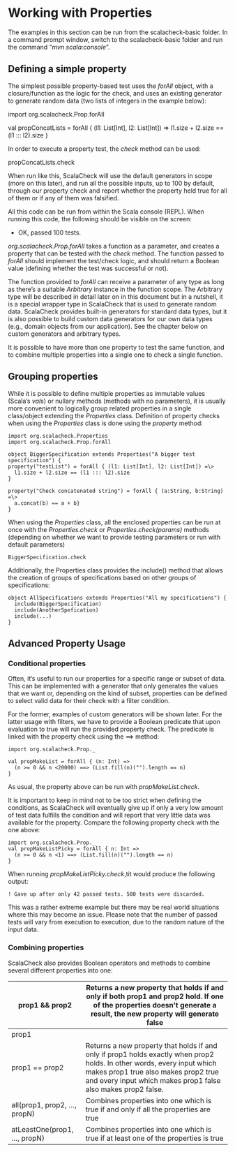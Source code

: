 <span id="_Toc308702327" class="anchor"><span id="_Toc188339609" class="anchor"></span></span>Working with Properties
=====================================================================================================================

<span id="_Toc300926414" class="anchor"><span id="_Toc301261998" class="anchor"></span></span>The examples in this section can be run from the scalacheck-basic folder. In a command prompt window, switch to the scalacheck-basic folder and run the command “*mvn scala:console*”.

<span id="_Toc308702051" class="anchor"><span id="_Toc188339610" class="anchor"></span></span>Defining a simple property
------------------------------------------------------------------------------------------------------------------------

The simplest possible property-based test uses the *forAll* object, with a closure/function as the logic for the check, and uses an existing generator to generate random data (two lists of integers in the example below):

import org.scalacheck.Prop.forAll

val propConcatLists = forAll { (l1: List[Int], l2: List[Int]) =\> l1.size + l2.size == (l1 ::: l2).size }

In order to execute a property test, the *check* method can be used:

propConcatLists.check

When run like this, ScalaCheck will use the default generators in scope (more on this later), and run all the possible inputs, up to 100 by default, through our property check and report whether the property held true for all of them or if any of them was falsified.

All this code can be run from within the Scala console (REPL). When running this code, the following should be visible on the screen:

+ OK, passed 100 tests.

*org.scalacheck.Prop.forAll* takes a function as a parameter, and creates a property that can be tested with the *check* method. The function passed to *forAll* should implement the test/check logic, and should return a Boolean value (defining whether the test was successful or not).

The function provided to *forAll* can receive a parameter of any type as long as there’s a suitable *Arbitrary* instance in the function scope. The Arbitrary type will be described in detail later on in this document but in a nutshell, it is a special wrapper type in ScalaCheck that is used to generate random data. ScalaCheck provides built-in generators for standard data types, but it is also possible to build custom data generators for our own data types (e.g., domain objects from our application). See the chapter below on custom generators and arbitrary types.

It is possible to have more than one property to test the same function, and to combine multiple properties into a single one to check a single function.

<span id="_Toc300926415" class="anchor"><span id="_Toc301261999" class="anchor"><span id="_Toc308702052" class="anchor"><span id="_Toc188339611" class="anchor"></span></span></span></span>Grouping properties
---------------------------------------------------------------------------------------------------------------------------------------------------------------------------------------------------------------

While it is possible to define multiple properties as immutable values (Scala’s *val*s) or nullary methods (methods with no parameters), it is usually more convenient to logically group related properties in a single class/object extending the *Properties* class. Definition of property checks when using the *Properties* class is done using the *property* method:

```
import org.scalacheck.Properties
import org.scalacheck.Prop.forAll

object BiggerSpecification extends Properties("A bigger test specification") {
property("testList") = forAll { (l1: List[Int], l2: List[Int]) =\>
  l1.size + l2.size == (l1 ::: l2).size
}

property("Check concatenated string") = forAll { (a:String, b:String) =\>
  a.concat(b) == a + b}
}
```

When using the *Properties* class, all the enclosed properties can be run at once with the *Properties.check* or *Properties.check(params)* methods (depending on whether we want to provide testing parameters or run with default parameters)

```
BiggerSpecification.check
```

Additionally, the Properties class provides the include() method that allows the creation of groups of specifications based on other groups of specifications:

```
object AllSpecifications extends Properties("All my specifications") {
  include(BiggerSpecification)
  include(AnotherSpefication)
  include(...)
}
```

<span id="_Toc300926416" class="anchor"><span id="_Toc301262000" class="anchor"><span id="_Toc308702053" class="anchor"><span id="_Toc188339612" class="anchor"></span></span></span></span>Advanced Property Usage
-------------------------------------------------------------------------------------------------------------------------------------------------------------------------------------------------------------------

### <span id="_Toc300926417" class="anchor"><span id="_Toc301262001" class="anchor"><span id="_Toc308702054" class="anchor"><span id="_Toc188339613" class="anchor"></span></span></span></span>Conditional properties

Often, it’s useful to run our properties for a specific range or subset of data. This can be implemented with a generator that only generates the values that we want or, depending on the kind of subset, properties can be defined to select valid data for their check with a filter condition.

For the former, examples of custom generators will be shown later. For the latter usage with filters, we have to provide a Boolean predicate that upon evaluation to true will run the provided property check. The predicate is linked with the property check using the ==\> method:

```
import org.scalacheck.Prop._

val propMakeList = forAll { (n: Int) =>
  (n >= 0 && n <20000) ==> (List.fill(n)("").length == n)
}
```

As usual, the property above can be run with *propMakeList.check*.

It is important to keep in mind not to be too strict when defining the conditions, as ScalaCheck will eventually give up if only a very low amount of test data fulfills the condition and will report that very little data was available for the property. Compare the following property check with the one above:

```
import org.scalacheck.Prop._
val propMakeListPicky = forAll { n: Int =>
  (n >= 0 && n <1) ==> (List.fill(n)("").length == n)
}
```

When running *propMakeListPicky.check*,tit would produce the following output:

```
! Gave up after only 42 passed tests. 500 tests were discarded.
```

<span id="_Toc300926418" class="anchor"><span id="_Toc301262002" class="anchor"></span></span>This was a rather extreme example but there may be real world situations where this may become an issue. Please note that the number of passed tests will vary from execution to execution, due to the random nature of the input data.

### <span id="_Toc308702055" class="anchor"><span id="_Toc188339614" class="anchor"></span></span>Combining properties

ScalaCheck also provides Boolean operators and methods to combine several different properties into one:

| prop1 && prop2              | Returns a new property that holds if and only if both prop1 and prop2 hold. If one of the properties doesn't generate a result, the new property will generate false                                                            |
|-----------------------------|---------------------------------------------------------------------------------------------------------------------------------------------------------------------------------------------------------------------------------|
| prop1 || prop2              | Returns a new property that holds if either prop1 or prop2 (or both) hold                                                                                                                                                       |
| prop1 == prop2              | Returns a new property that holds if and only if prop1 holds exactly when prop2 holds. In other words, every input which makes prop1 true also makes prop2 true and every input which makes prop1 false also makes prop2 false. |
| all(prop1, prop2, …, propN) | Combines properties into one which is true if and only if all the properties are true                                                                                                                                           |
| atLeastOne(prop1, …, propN) | Combines properties into one which is true if at least one of the properties is true        